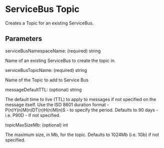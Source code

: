 # ServiceBus Topic

Creates a Topic for an existing ServiceBus.

## Parameters

serviceBusNamespaceName: (required) string

Name of an existing ServiceBus to create the topic in.

serviceBusTopicName: (required) string

Name of the Topic to add to Service Bus

messageDefaultTTL: (optional) string

The default time to live (TTL) to apply to messages if not specified on the message itself.
Use the ISO 8601 duration format - P(n)Y(n)M(n)DT(n)H(n)M(n)S - to specify the period.
Defaults to 90 days - i.e. P90D - if not specified.

topicMaxSizeMb: (optional) int

The maximum size, in Mb, for the topic.
Defaults to 1024Mb (i.e. 1Gb) if not specified.
